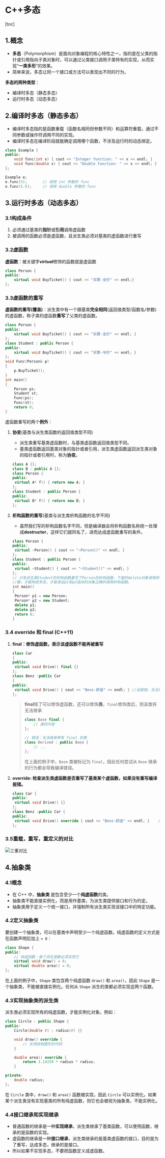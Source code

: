 # C++多态

[toc]

## 1.概念

+ **多态**（Polymorphism）是面向对象编程的核心特性之一，指的是在父类的指针或引用指向子类对象时，可以通过父类接口调用子类特有的实现，从而实现“**一类多形**”的效果。
+ 简单来说，多态让同一个接口或方法可以表现出不同的行为。

**多态的两种类型**：

+ 编译时多态（静态多态）
+ 运行时多态（动态多态）

## 2.编译时多态（静态多态）

+ 编译时多态指的是函数重载（函数名相同但参数不同）和运算符重载，通过不同参数或操作符调用不同的实现。
+ 编译时多态在编译阶段就能确定调用哪个函数，不涉及运行时的动态绑定。

```cpp
class Example {
public:
    void func(int x) { cout << "Integer function: " << x << endl; }
    void func(double x) { cout << "Double function: " << x << endl; }
};

Example e;
e.func(5);       // 调用 int 参数的 func
e.func(5.5);     // 调用 double 参数的 func
```

## 3.运行时多态（动态多态）

### 3.1构成条件

1. 必须通过基类的**指针**或**引用**调用虚函数
2. 被调用的函数必须是虚函数，且派生类必须对基类的虚函数进行重写

### 3.2虚函数

**虚函数**：被关键字***virtual***修饰的函数就是虚函数

```cpp
class Person {
public:
 	virtual void BuyTicket() { cout << "买票-全价" << endl;}
};
```

### 3.3虚函数的重写

**虚函数的重写(覆盖)**：派生类中有一个跟基类**完全相同**(返回值类型/函数名/参数)的虚函数，称子类的虚函数**重写**了父类的虚函数。

```cpp
class Person {
public:
	virtual void BuyTicket() { cout << "买票-全价" << endl; }
};
class Student : public Person {
public:
	virtual void BuyTicket() { cout << "买票-半价" << endl; }
};
void Func(Person& p)
{
	p.BuyTicket();
}
int main()
{
	Person ps;
	Student st;
	Func(ps);
	Func(st);
	return 0;
}
```

虚函数重写的两个**例外**：

1. **协变**(基类与派生类函数的返回值类型不同)

   + 派生类重写基类虚函数时，与基类虚函数返回值类型不同。
   + 基类虚函数返回基类对象的指针或者引用，派生类虚函数返回派生类对象的指针或者引用时，称为**协变**。

   ```cpp
   class A {};
   class B : public A {};
   class Person {
   public:
   	virtual A* f() { return new A; }
   };
   class Student : public Person {
   public:
   	virtual B* f() { return new B; }
   };
   ```

2. **析构函数的重写**(基类与派生类析构函数的名字不同)

   + 虽然我们写的析构函数名字不同，但是编译器会将析构函数名称统一处理成**destructor**，这样它们就同名了，进而达成虚函数重写的条件。

   ```cpp
   class Person {
   public:
   	virtual ~Person() { cout << "~Person()" << endl; }
   };
   class Student : public Person {
   public:
   	virtual ~Student() { cout << "~Student()" << endl; }
   };
   // 只有派生类Student的析构函数重写了Person的析构函数，下面的delete对象调用析构函
   //数，才能构成多态，才能保证p1和p2指向的对象正确的调用析构函数。
   int main()
   {
   	Person* p1 = new Person;
   	Person* p2 = new Student;
   	delete p1;
   	delete p2;
   	return 0;
   }
   ```

### 3.4 override 和 final (C++11)

1. **final：修饰虚函数，表示该虚函数不能再被重写**

   ```cpp
   class Car
   {
   public:
   	virtual void Drive() final {}
   };
   class Benz :public Car
   {
   public:
   	virtual void Drive() { cout << "Benz-舒适" << endl; }	//会报错，无法完成重写
   };
   ```

   > **final**除了可以修饰虚函数，还可以修饰**类**，`final`修饰类后，则该类将无法继承
   >
   > ```cpp
   > class Base final {
   >     // 类的内容
   > };
   > 
   > // 错误：无法继承带有 final 的类
   > class Derived : public Base {
   >     // ...
   > };
   > ```
   >
   > 在上面的例子中，`Base` 类被标记为 `final`，因此任何尝试从 `Base` 继承的行为都会导致编译错误。

2. **override: 检查派生类虚函数是否重写了基类某个虚函数，如果没有重写编译报错。**

   ```cpp
   class Car {
   public:
   	virtual void Drive() {}
   };
   class Benz :public Car {
   public:
   	virtual void Drive() override { cout << "Benz-舒适" << endl; }	//避免函数名粗心写错
   };
   ```

### 3.5重载，重写，重定义的对比

![三重对比](D:\a.blog\C++\picture\三重对比.png)

## 4.抽象类

### 4.1概念

+ 在 C++ 中，**抽象类** 是包含至少一个**纯虚函数**的类。
+ 抽象类不能直接实例化，而是用作基类，为派生类提供接口和行为约定。
+ 抽象类用于定义一个统一接口，并强制所有派生类实现该接口中的特定功能。

### 4.2定义抽象类

要创建一个抽象类，可以在基类中声明至少一个纯虚函数。纯虚函数的定义方式是在函数声明后加上 `= 0`：

```cpp
class Shape {
public:
    // 纯虚函数：每个派生类都必须实现它
    virtual void draw() = 0;  
    virtual double area() = 0;
};
```

在上面的例子中，`Shape` 类包含两个纯虚函数 `draw()` 和 `area()`，因此 `Shape` 是一个抽象类，不能被直接实例化。任何从 `Shape` 派生的类都必须实现这两个函数。

### 4.3实现抽象类的派生类

派生类必须实现所有的纯虚函数，才能实例化对象。例如：

```cpp
class Circle : public Shape {
public:
    Circle(double r) : radius(r) {}

    void draw() override {
        // 实现绘制圆形的代码
    }

    double area() override {
        return 3.14159 * radius * radius;
    }

private:
    double radius;
};
```

在 `Circle` 类中，`draw()` 和 `area()` 函数被实现，因此 `Circle` 可以实例化。如果某个派生类没有实现基类的所有纯虚函数，则它也会被视为抽象类，不能实例化。

### 4.4接口继承和实现继承

+ 普通函数的继承是一种**实现继承**，派生类继承了基类函数，可以使用函数，继承的是函数的实现。
+ 虚函数的继承是一种**接口继承**，派生类继承的是基类虚函数的接口，目的是为了重写，达成多态，继承的是接口。
+ 所以如果不实现多态，不要把函数定义成虚函数。



